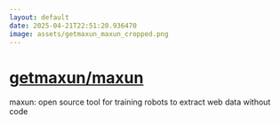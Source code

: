 ```yaml
---
layout: default
date: 2025-04-21T22:51:20.936470
image: assets/getmaxun_maxun_cropped.png
---
```


# [getmaxun/maxun](https://github.com/getmaxun/maxun)

maxun: open source tool for training robots to extract web data without code
